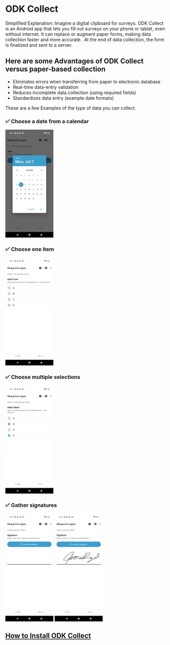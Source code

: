 # ODK Collect

Simplified Explanation: Imagine a digital clipboard for surveys. ODK Collect is an Android app that lets you fill out surveys on your phone or tablet, even without internet. It can replace or augment paper forms, making data collection faster and more accurate.  At the end of data collection, the form is finalized and sent to a server.


## Here are some Advantages of ODK Collect versus paper-based collection
- Eliminates errors when transferring from paper to electronic database
- Real-time data-entry validation
- Reduces incomplete data collection (using required fields)
- Standardizes data entry (example date formats)

These are a few Examples of the type of data you can collect.  

### :white_check_mark: Choose a date from a calendar
<img width="150" height="336" alt="collect_date" src="../assets/images/collect_date.png" />

### :white_check_mark: Choose one item   
<img width="150" height="336" alt="collect_date" src="../assets/images/collect_choice_one.png" />

### :white_check_mark: Choose multiple selections   
<img width="150" height="336" alt="collect_date" src="../assets/images/collect_choice_multiple.png" />

### :white_check_mark: Gather signatures  
<img width="150" height="336" alt="collect_date" src="../assets/images/collect_signature.png" />

<img width="150" height="336" alt="collect_date" src="../assets/images/collect_signed.png" />

## [How to Install ODK Collect](https://github.com/ncp-ph/odk-central-do/new/main/users-manual)


